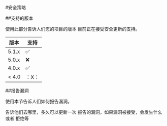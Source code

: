 #安全策略

##支持的版本

使用此部分告诉人们您的项目的版本
目前正在接受安全更新的支持。

|版本|支持          |
| -------- | ------------------ |
| 5.1.x      |     :white_check_mark:     |
| 5.0.x       |     :x:                    |
| 4.0.x       |     :white_check_mark:     |
| < 4.0       |     ：X：                   |

##报告漏洞

使用本节告诉人们如何报告漏洞。

告诉他们去哪里，多久可以更新一次
报告的漏洞，如果漏洞被接受，会发生什么或者
拒绝等
